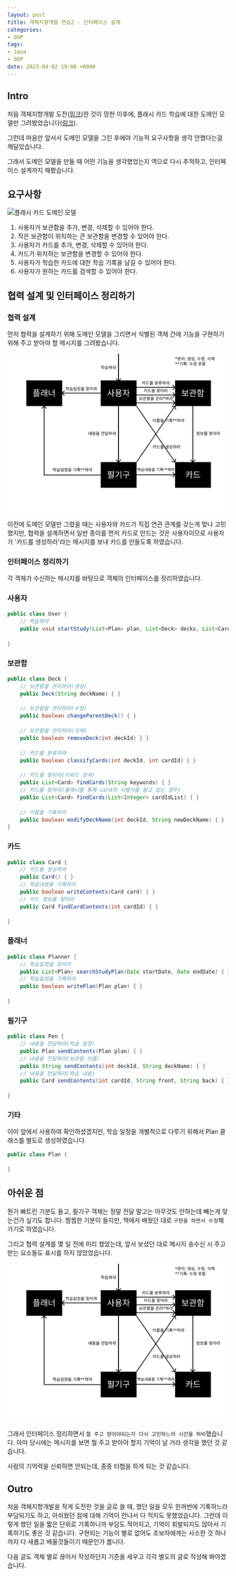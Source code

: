 ```yaml
---
layout: post
title: 객체지향개발 연습2 - 인터페이스 설계
categories:
- OOP
tags:
- Java
- OOP
date: 2023-04-02 19:08 +0900
---
```

## Intro
처음 객체지향개발 도전([링크](https://limvik.github.io/posts/%EC%9E%91%EC%9D%80-%ED%94%84%EB%A1%9C%EC%A0%9D%ED%8A%B8%EB%A1%9C-%EA%B0%9D%EC%B2%B4-%EC%A7%80%ED%96%A5-%EC%97%B0%EC%8A%B5%ED%95%98%EA%B8%B0/))한 것이 망한 이후에, 플래시 카드 학습에 대한 도메인 모델만 그려봤었습니다([링크](https://limvik.github.io/posts/%EA%B0%9D%EC%B2%B4%EC%A7%80%ED%96%A5%EA%B0%9C%EB%B0%9C-%EC%97%B0%EC%8A%B51-%EB%8F%84%EB%A9%94%EC%9D%B8-%EB%AA%A8%EB%8D%B8-%EA%B7%B8%EB%A6%AC%EA%B8%B0/)).

그런데 마음만 앞서서 도메인 모델을 그린 후에야 기능적 요구사항을 생각 안했다는걸 깨달았습니다.

그래서 도메인 모델을 만들 때 어떤 기능을 생각했었는지 역으로 다시 추적하고, 인터페이스 설계까지 해봤습니다.

## 요구사항
![플래시 카드 도메인 모델](https://limvik.github.io/assets/img/2023-03-27-domain-model-for-flashcards.png)

1. 사용자가 보관함을 추가, 변경, 삭제할 수 있어야 한다.
2. 작은 보관함이 위치하는 큰 보관함을 변경할 수 있어야 한다.
3. 사용자가 카드를 추가, 변경, 삭제할 수 있어야 한다.
4. 카드가 위치하는 보관함을 변경할 수 있어야 한다.
5. 사용자가 학습한 카드에 대한 학습 기록을 남길 수 있어야 한다.
6. 사용자가 원하는 카드를 검색할 수 있어야 한다.

## 협력 설계 및 인터페이스 정리하기

### 협력 설계
먼저 협력을 설계하기 위해 도메인 모델을 그리면서 식별된 객체 간에 기능을 구현하기 위해 주고 받아야 할 메시지를 그려봤습니다.

![협력 설계](/assets/img/2023-04-02-oop-excercise-for-design-interface/2023-04-02-collaboration-design.svg)

이전에 도메인 모델만 그렸을 때는 사용자와 카드가 직접 연관 관계를 갖는게 맞나 고민했지만, 협력을 설계하면서 일반 종이를 먼저 카드로 만드는 것은 사용자이므로 사용자가 '카드를 생성하라'라는 메시지를 보내 카드를 만들도록 하였습니다.

### 인터페이스 정리하기

각 객체가 수신하는 메시지를 바탕으로 객체의 인터페이스를 정리하였습니다.

### 사용자
```java
public class User {
    // 학습하라
    public void startStudy(List<Plan> plan, List<Deck> decks, List<Card> cards) { }

}
```
### 보관함
```java
public class Deck {
    // 보관함을 관리하라(생성)
    public Deck(String deckName) { }
    
    // 보관함을 관리하라(수정)
    public boolean changeParentDeck() { }
    
    // 보관함을 관리하라(삭제)
    public boolean removeDeck(int deckId) { }
    
    // 카드를 분류하라
    public boolean classifyCards(int deckId, int cardId) { }
    
    // 카드를 찾아라(키워드 검색)
    public List<Card> findCards(String keywords) { }
    // 카드를 찾아라(플래너를 통해 card의 식별자를 알고 있는 경우)
    public List<Card> findCards(List<Integer> cardIdList) { }
    
    // 이름을 기록하라
    public boolean modifyDeckName(int deckId, String newDeckName) { }
}
```
### 카드
```java
public class Card {
    // 카드를 생성하라
    public Card() { }
    // 학습내용을 기록하라
    public boolean writeContents(Card card) { }
    // 카드 정보를 찾아라
    public Card findCardContents(int cardId) { }

}
```
### 플래너
```java
public class Planner {
    // 학습일정을 찾아라
    public List<Plan> searchStudyPlan(Date startDate, Date endDate) { }
    // 학습일정을 기록하라
    public boolean writePlan(Plan plan) { }

}
```
### 필기구
```java
public class Pen {
    // 내용을 전달하라(학습 일정)
    public Plan sendContents(Plan plan) { }
    // 내용을 전달하라(보관함 이름)
    public String sendContents(int deckId, String deckName) { }
    // 내용을 전달하라(학습 내용)
    public Card sendContents(int cardId, String front, String back) { }

}
```
### 기타
이미 앞에서 사용하여 확인하셨겠지만, 학습 일정을 개별적으로 다루기 위해서 Plan 클래스를 별도로 생성하였습니다.
```java
public class Plan {

}
```
## 아쉬운 점
뭔가 빠트린 기분도 들고, 필기구 객체는 정말 전달 말고는 아무것도 안하는데 빼는게 맞는건가 싶기도 합니다. 찜찜한 기분이 들지만, 책에서 배웠던 대로 `구현을 하면서 수정`해 가기로 하였습니다.

그리고 협력 설계를 몇 일 전에 미리 했었는데, 앞서 보셨던 대로 메시지 송수신 시 주고 받는 요소들도 표시를 하지 않았었습니다.

![협력 설계](/assets/img/2023-04-02-oop-excercise-for-design-interface/2023-04-02-collaboration-design.svg)

그래서 인터페이스 정리하면서 `뭘 주고 받아야되는지 다시 고민하느라 시간을 허비`했습니다. 아마 당시에는 메시지를 보면 뭘 주고 받아야 할지 기억이 날 거라 생각을 했던 것 같습니다.

사람의 기억력을 신뢰하면 안되는데, 종종 타협을 하게 되는 것 같습니다.

## Outro

처음 객체지향개발을 작게 도전한 것을 글로 쓸 때, 했던 일을 모두 한꺼번에 기록하느라 부담되기도 하고, 아쉬웠던 점에 대해 기억이 안나서 다 적지도 못했었습니다. 그런데 이렇게 했던 일을 짧은 단위로 기록하니까 부담도 적어지고, 기억이 휘발되지도 않아서 기록하기도 좋은 것 같습니다. 구현되는 기능이 별로 없어도 초보자에게는 사소한 것 하나까지 다 새롭고 배울것들이기 때문인가 봅니다.

다음 글도 객체 별로 끊어서 작성하던지 기준을 세우고 각각 별도의 글로 작성해 봐야겠습니다.
